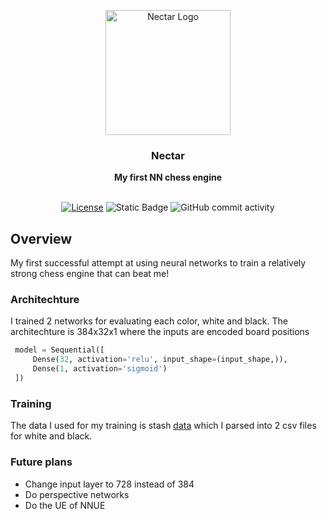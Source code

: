 <div align="center">

<img
  width="200"
  alt="Nectar Logo"
  src="https://github.com/user-attachments/assets/7e8514a1-19ee-46f2-a23a-7054d3e2f432">

<h3>Nectar</h3>
<b>My first NN chess engine</b>
<br>
<br>

[![License](https://img.shields.io/github/license/Dragjon/Imperious?style=for-the-badge)](https://opensource.org/license/mit)
![Static Badge](https://img.shields.io/badge/Version-0.0.1-yellow?style=for-the-badge)
![GitHub commit activity](https://img.shields.io/github/commit-activity/w/dragjon/nectar?style=for-the-badge)

</div>

## Overview
My first successful attempt at using neural networks to train a relatively strong chess engine that can beat me!
### Architechture
I trained 2 networks for evaluating each color, white and black. The architechture is 384x32x1 where the inputs are encoded board positions
```python
 model = Sequential([
     Dense(32, activation='relu', input_shape=(input_shape,)),
     Dense(1, activation='sigmoid')
 ])
```
### Training
The data I used for my training is stash [data](https://drive.google.com/file/d/1LaaW7bNHBnyEdt51MP6SAZCbSdPzlk8d/view) which I parsed into 2 csv files for white and black.
### Future plans
- Change input layer to 728 instead of 384
- Do perspective networks
- Do the UE of NNUE
